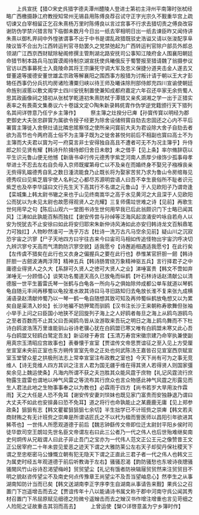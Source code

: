 <!-- { "loadSidebar": true } -->
　　上呉宣抚【猎○宋史呉猎字德夫潭州醴陵人登进士第初主浔州平南簿时张栻经略广西檄摄静江府教授知常州无锡县用陈傅良荐召试守正字光宗久不觐重华宫上疏切谏又白宰相留正乞召朱熹杨万里时陈傅良以言过宫事不行求去猎切责之傅良改容谢防伪学禁兴猎言陛下临御未数月今日出一纸去宰相明日出一纸去谏臣昨又闻侍讲朱熹以御札畀祠中外惶骇谓事不出于中书是谓乱政猎既驳史浩谥又请以张浚配享阜陵议皆不合出为江西转运判官寻劾罢久之党禁弛起为广西转运判官除户部员外郎总领湖广江西京西财赋除秘阁修撰主管荆湖北路安抚司公事知江陵府金人围襄阳朝廷命猎节制本路兵马加寳谟阁待制京湖宣抚使呉曦俄反于蜀警报至猎请魏了翁摄参议官访以西事募死士入竟陵命其将王宗廉死守调大军及忠义保捷分道夹击金人遂去又督董逵等援德安董世雄孟宗政等解襄阳之围西事方殷猎为讨叛计请于朝以王大才彭辂任西事仍分兵抗均房诸险漕粟归峡以待王师及曦诛除刑部侍郎充四川宣谕使朝廷命旌别淑慝以敷文阁学士四川安抚制置使兼知成都府嘉定六年召还卒家无余赀蜀人思其政画像祠之猎初从张栻学乾道初朱熹防栻于潭猎又亲炙湖湘之学一出于正猎实表率之有畏斋文集奏议六十卷諡文定○陶朱新录韩侂胄作伪学逆党籍颁行天下猎列名其间详啓意乃任宁乡主簿作】
　　祭主簿之灶揆分已庳【孙寳传寳以明经为郡吏御史大夫张忠辟寳为属欲令授子经更为除舍设储偫寳自劾去忠固还之心内不平后署寳主簿徙入舍祭灶请比隣忠隂察怪之使所亲问寳前大夫为君设除大舍子自劾去者欲为高节也今两府高士俗不为主簿子既为之徙舍甚悦何前后不相副也寳曰高士不为主簿而大夫君以寳为可一府莫言非士安得独自高且不遭者可无不为况主簿乎】升侍郎之阶见贤有耀【韩诗升阶揖侍郎归舍日未欹】未之借手【见上条】率尔脩辞窃以平生识元鲁山便无他憾【新唐书卓行传元德秀字紫芝河南人质厚少缘饰少孤事母孝举进士不忍去左右自负母入京师既擢第母亡以不及亲在而婚终身不娶兄子襁褓丧亲无赀得乳媪德秀自乳之数日湩流能食乃止既长将为娶家苦贫乃求为鲁山令房绾毎见德秀叹曰见紫芝眉宇使人名利之心都尽苏源明尝语人曰吾不幸生衰俗所不耻者识元紫芝也及卒李华諡曰文行先生天下高其行不名谓之元鲁山】于人见欧阳子乃谓竒逢【栾城集上韩太尉书辙之来也于山见终南嵩华之高于水见黄河之大且深于人见欧阳公而犹以为未见太尉也故愿得观贤人之灮耀】三复师儒竝世难之诗【见前】再歌生世何用早之句【陈后山观六一堂图书诗生世何用早我已后此翁颇识门下士略已闻其风】江涛如此孰能百斛而独扛【谢安传尝与孙绰等泛海风起浪涌安吟咏自若舟人以安为悦犹去不止安徐曰如此将安归耶宋朱新仲诗风涛如此亦安归韩诗龙文百斛鼎笔力可独扛】人物眇然谁可一洗乎万古【杜诗一洗万古凡马空余见前】疑山川之沉寂恐宇宙之泬寥【尸子天地四方曰宇往古来今曰宙司马相如传追怪物出宇宙泬呼决切九辨泬寥兮天高而气清韵防泬寥空貌】适我愿兮【诗邂逅相遇适我愿兮】在此行矣【左传虞不猎矣在此行也又衣身之偏握兵之要在此行也】恭惟某官肝胆一劒【韩诗肝胆一古劒波涛两浮萍】精神五兵【韩诗肠胃绕万象精神驱五兵】言行择君子之中庸德业得贤人之久大【系辞可久贤人之徳可大贤人之业】涕唾富贵【韩文不啻如弃涕唾无一分顾借心】谈笑功名蜀道天高久已放龟而纵鹤【叶石林诗话赵清献公以清德服一世平生蓄雷氏琴一张鹤与白龟各一所向与之俱始除帅成都公单车就道以琴鹤龟自随元丰间再移蜀以龟投淮水故其诗曰马寻旧路知归去龟放长淮不复来张九成横浦语录赵清献帅蜀乃以一琴一鹤一龟自随想其致可知及再帅蜀纵鹤放龟想又以为累矣自是渠清入妙处】长沙地褊不妨狎鹭而驯鸥【汉书注长沙王来朝称寿歌舞但张袖小举手上问之曰臣国小地狭不足回旋列子海上之人好鸥者毎旦之海上从鸥鸟游鸥鸟之至者百数而不止其父曰吾闻鸥鸟皆从汝游取来吾玩之明日之海上鸥鸟舞而不下杜诗白鸥波浩荡万里谁能驯山谷诗老骥心犹在白鸥盟已寒又唯有白鸥盟未寒又此心吾与白鸥盟又轻鸥白鹭定吾友】新诏禄于寿宫【玉清万寿宫宋徽宗建乃命宰执兼使副用真宗玉清昭应宫故事也】表眷懐于宣室【贾谊传文帝思贾谊征之至入见上方受厘坐宣室未央前正室也东方朔传宣室先帝之正处也何武陈汤王嘉皆召见宣室西京赋宣室玉堂譬众星之拱极刑法志上常幸宣室注布政教之室也】今天下尚有可为之事无竞维人【诗无竞维人四方其训之注言人君为国无疆乎维在得其贤人若得贤人则国家彊矣余见上魏运使条】凡海内所谓不获之夫岂胜其众能风霆于庶物【礼记风霆流行庶物露生霆雷也谓地以神气风雷之等流布其行庶众也言众物感此神气风霆之形露见而生人君法此地之生物事事奉之以为教也】必霖雨于四方【尚书若岁大旱用汝作霖雨】天之大任是人恐不免耳【谢安传安妻刘惔妹也既见家门富贵而安独静退乃谓曰大丈夫不如此也安揜鼻曰恐不免耳】道之将行也命孰能止之某鹿鹿无庸【见上郑参政条】狙狙有志【韩文瞿翟狙狙狙七余切】半生拙学已不计班赀之崇庳【韩文若夫商财贿之有无计班赀之崇庳是所谓诘匠氏之不以杙为楹而訾医师以昌阳引年欲进其豨苓也】一世伟人所愿观道德于前后【魏志钟繇传文帝即位迁太尉封平阳乡侯时司徒华歆司空王朗竝先世名臣文帝谓左右曰此三公者乃一代之伟人也后世殆难继矣南史何炯传从兄戢谓人曰此子非止吾门之宝亦为一代伟人范文正公王元之像赞昔王文正公居宰府二十年未尝见爱恶之迹天下谓之大雅防莱公左右天子却契丹保社稷天下谓之至忠枢密马公慷慨立朝有犯无隐天下谓之正直此三君子者一代之伟人也韩文三为属吏时经五年观道德于前后听教诲于左右】骚骚忍渴【韵防骚愁也东坡诗夜牕骚骚閙风竹山谷诗忍渇望梅岭】贸贸望尘【礼记有饿者防袂辑屦贸贸然来注贸贸目不明之貌赵咨传望尘不及南史何点传豫章王尚望尘不及吾当望岫息心】然李生之从事湖南知防计当而已矣【韩文送湖南李正字序李生自湖南从事请告来觐】果呉公之召置门下岂遥增击而去之【贾谊传年十八以能诵诗书属文称于郡中河南守呉公闻其秀材召置门下吊屈原赋见细德之险微兮遥矰击而去之矰汉书作增注增重也言见苛细之人险阨之证故重击其羽而高去】
　　上曾运使【槃○详啓意盖为宁乡簿时作】
